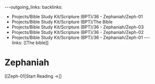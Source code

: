 ---outgoing_links:
backlinks:
  - Projects/Bible Study Kit/Scripture (BPT)/36 - Zephaniah/Zeph-01
  - Projects/Bible Study Kit/Scripture (BPT)/The Bible
  - Projects/Bible Study Kit/Scripture (BPT)/36 - Zephaniah/Zeph-03
  - Projects/Bible Study Kit/Scripture (BPT)/36 - Zephaniah/Zeph-02
  - Projects/Bible Study Kit/Scripture (BPT)/36 - Zephaniah/Zeph-01
---links: [[The bible]]
# Zephaniah

[[Zeph-01|Start Reading →]]
